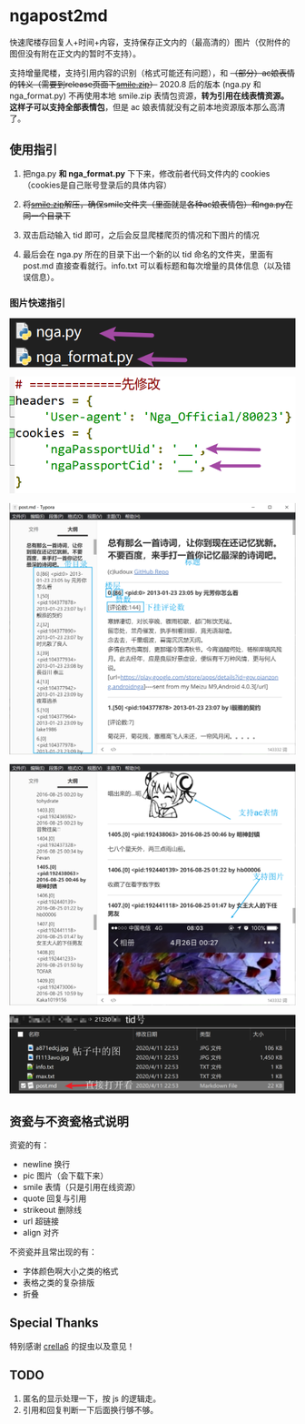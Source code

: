 # ngapost2md

快速爬楼存回复人+时间+内容，支持保存正文内的（最高清的）图片（仅附件的图但没有附在正文内的暂时不支持）。

支持增量爬楼，支持引用内容的识别（格式可能还有问题），和 ~~（部分）ac娘表情的转义（需要到release页面下[smile.zip](https://github.com/ludoux/ngapost2md/releases/tag/alpha)）~~ 2020.8 后的版本 (nga.py 和 nga_format.py) 不再使用本地 smile.zip 表情包资源，**转为引用在线表情资源。这样子可以支持全部表情包**，但是 ac 娘表情就没有之前本地资源版本那么高清了。



## 使用指引

1. 把nga.py **和 nga_format.py** 下下来，修改前者代码文件内的 cookies（cookies是自己账号登录后的具体内容）

2. ~~将[smile.zip](https://github.com/ludoux/ngapost2md/releases/tag/alpha)解压，确保smile文件夹（里面就是各种ac娘表情包）和nga.py在同一个目录下~~

3. 双击启动输入 tid 即可，之后会反显爬楼爬页的情况和下图片的情况

4. 最后会在 nga.py 所在的目录下出一个新的以 tid 命名的文件夹，里面有 post.md 直接查看就行。info.txt 可以看标题和每次增量的具体信息（以及错误信息）。

### 图片快速指引

![image-20200414232616854](README.assets/image-20200414232616854.png)

![image-20200414232733377](README.assets/image-20200414232733377.png)

![image-20200414232929882](README.assets/image-20200414232929882.png)

![postmd2](README.assets/postmd2.png)

![image-20200414233052905](README.assets/image-20200414233052905.png)

## 资瓷与不资瓷格式说明

资瓷的有：

- newline 换行
- pic 图片（会下载下来）
- smile 表情（只是引用在线资源）
- quote 回复与引用
- strikeout 删除线
- url 超链接
- align 对齐

不资瓷并且常出现的有：

- 字体颜色啊大小之类的格式
- 表格之类的复杂排版
- 折叠

## Special Thanks

特别感谢 [crella6](https://github.com/crella6) 的捉虫以及意见！

## TODO

1. 匿名的显示处理一下，按 js 的逻辑走。
2. 引用和回复判断一下后面换行够不够。
